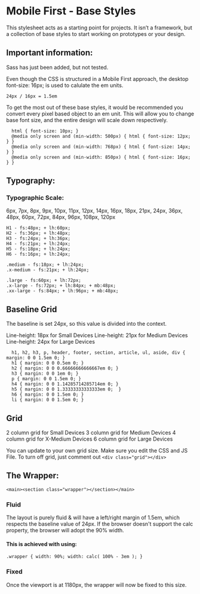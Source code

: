 

# Mobile First - Base Styles

This stylesheet acts as a starting point for projects. It isn’t a framework, but a collection of base styles to start working on prototypes or your design.


## Important information:

Sass has just been added, but not tested.


Even though the CSS is structured in a Mobile First approach, the desktop font-size: 16px; is used to calulate the em units.
```
24px / 16px = 1.5em
```

To get the most out of these base styles, it would be recommended you convert every pixel based object to an em unit. This will allow you to change base font size, and the entire design will scale down respectively.

```
  html { font-size: 10px; }
  @media only screen and (min-width: 500px) { html { font-size: 12px; } }
  @media only screen and (min-width: 768px) { html { font-size: 14px; } }
  @media only screen and (min-width: 850px) { html { font-size: 16px; } }
```

## Typography:

### Typographic Scale:

6px, 7px, 8px, 9px, 10px, 11px, 12px, 14px, 16px, 18px, 21px, 24px, 36px, 48px, 60px, 72px, 84px, 96px, 108px, 120px


```
H1 - fs:48px; + lh:60px;
H2 - fs:36px; + lh:48px;
H3 - fs:24px; + lh:36px;
H4 - fs:21px; + lh:24px;
H5 - fs:18px; + lh:24px;
H6 - fs:16px; + lh:24px;

.medium - fs:18px; + lh:24px;
.x-medium - fs:21px; + lh:24px;

.large - fs:60px; + lh:72px;
.x-large - fs:72px; + lh:84px; + mb:48px;
.xx-large - fs:84px; + lh:96px; + mb:48px;
```

## Baseline Grid

The baseline is set 24px, so this value is divided into the context.

Line-height: 18px for Small Devices
Line-height: 21px for Medium Devices
Line-height: 24px for Large Devices

```
  h1, h2, h3, p, header, footer, section, article, ul, aside, div { margin: 0 0 1.5em 0; }
  h1 { margin: 0 0 0.5em 0; }
  h2 { margin: 0 0 0.66666666666667em 0; }
  h3 { margin: 0 0 1em 0; }
  p { margin: 0 0 1.5em 0; }
  h4 { margin: 0 0 1.14285714285714em 0; }
  h5 { margin: 0 0 1.33333333333333em 0;  }
  h6 { margin: 0 0 1.5em 0; }
  li { margin: 0 0 1.5em 0; }
```

## Grid

2 column grid for Small Devices
3 column grid for Medium Devices
4 column grid for X-Medium Devices
6 column grid for Large Devices

You can update to your own grid size. Make sure you edit the CSS and JS File. To turn off grid, just comment out ```<div class="grid"></div>```

## The Wrapper:

```<main><section class="wrapper"></section></main>```

### Fluid

The layout is purely fluid & will have a left/right margin of 1.5em, which respects the baseline value of 24px. 
If the browser doesn't support the calc property, the browser will adopt the 90% width.

#### This is achieved with using: 
```
.wrapper { width: 90%; width: calc( 100% - 3em ); }
```

### Fixed

Once the viewport is at 1180px, the wrapper will now be fixed to this size.




